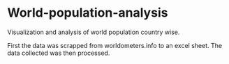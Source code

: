 # World-population-analysis
Visualization and analysis of world population country wise.

First the data was scrapped from worldometers.info to an excel sheet.
The data collected was then processed.

